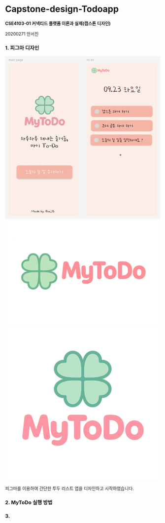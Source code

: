 # Capstone-design-Todoapp

**CSE4103-01 커넥티드 플랫폼 이론과 실제(캡스톤 디자인)**

20200271 안서진

### 1. 피그마 디자인

![투두 앱 디자인](todo_figma.png)
![로고 가로](<logo(long).png>)
![로고 세로](<logo(short).png>)

피그마를 이용하여 간단한 투두 리스트 앱을 디자인하고 시작하였습니다.

### 2. MyToDo 실행 방법

### 3.
